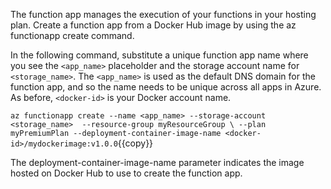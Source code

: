 The function app manages the execution of your functions in your hosting plan. Create a function app from a Docker Hub image by using the az functionapp create command.

In the following command, substitute a unique function app name where you see the `<app_name>` placeholder and the storage account name for `<storage_name>`. The `<app_name>` is used as the default DNS domain for the function app, and so the name needs to be unique across all apps in Azure. As before, `<docker-id>` is your Docker account name.

`az functionapp create --name <app_name> --storage-account  <storage_name>  --resource-group myResourceGroup \
--plan myPremiumPlan --deployment-container-image-name <docker-id>/mydockerimage:v1.0.0`{{copy}}

The deployment-container-image-name parameter indicates the image hosted on Docker Hub to use to create the function app.